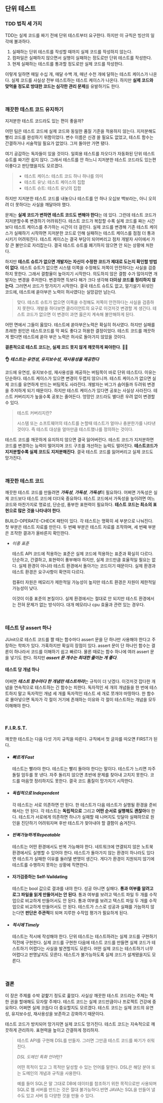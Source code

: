 ## 단위 테스트

### TDD 법칙 세 가지

TDD는 실제 코드를 짜기 전에 단위 테스트부터 요구한다. 하지만 이 규칙은 빙산의 일각에 불과하다.

1. 실패하는 단위 테스트를 작성할 때까지 실제 코드를 작성하지 않는다.
2. 컴파일은 실패하지 않으면서 실행이 실패하는 정도로만 단위 테스트를 작성한다.
3. 현제 실패하는 테스트를 통과할 정도로만 실제 코드를 작성한다.

이렇게 일하면 매일 수십 개, 매달 수백 개, 매년 수천 개에 달하는 테스트 케이스가 나온다. 실제 코드를 사실상 전부 테스트하는 테스트 케이스가 나온다. 하지만 **실제 코드와 맞먹을 정도로 방대한 코드는 심각한 관리 문제**를 유발하기도 한다.

<BR>

### 깨끗한 테스트 코드 유지하기

지저분한 테스트 코드라도 있는 편이 좋을까?

어떤 팀은 테스트 코드에 실제 코드와 동일한 품질 기준을 적용하지 않는다. 지저분해도 빨리 코드를 완성하기 위함이었다. 변수 이름은 신경 쓸 필요도 없었고, 테스트 함수는 간결하거나 서술적일 필요가 없었다. 그저 돌아만 가면 됐다.

여기 공감하는 독자들이 있을 것이다. 일회용 테스트를 자오다가 자동화된 단위 테스트 슈트를 짜기란 쉽지 않다. 그래서  테스트를 안 하느니 지저분한 테스트 코드라도 있는편이좋다고 판단했을지도 모르겠다. 

> - 테스트 케이스: 테스트 코드 하나 하나를 의미
> - 테스트 유닛: 테스트 케이스의 집합
> - 테스트 슈트: 테스트 유닛의 집합

하지만 지저분한 테스트 코드를 내놓으나 테스트를 안 하나 오십보 백보라는, 아니 오히려 더 못하다는 사실을 깨달아야 했다.

문제는 **실제 코드가 변하면 테스트 코드도 변해야 한다**는 데 있다. 그런데 테스트 코드가 지저분할수록 변경하기 어려워진다. 테스트 코드가 복잡할 수록 실제 코드를 짜는 시간보다 테스트 케이스를 추가하는 시간이 더 걸린다. 실제 코드를 변경해 기존 테스트 케이스가 실패하기 시작하면 지저분한 코드로 인해 실패하는 테스트 케이스를 점점 더 통과시키기 어려워진다. 테스트 케이스는 결국 부담이 되어버리고 점차 개발자 사이에서 가장 큰 불만으로 자리잡는다. 결국 테스트 슈트를 폐기하지 않으면 안 되는 상황에 처한다.

하지만 **테스트 슈트가 없으면 개발자는 자신이 수정한 코드가 제대로 도는지 확인할 방법이 없다**. 테스트 슈트가 없으면 시스템 이쪽을 수정해도 저쪽이 안전하다는 사실을 검증하지 못한다. 그래서 결함율이 높아지기 시작한다. 의도하지 않은 결함 수가 많아지면 개발자는 변경을 주저한다. 변경하면 득보다 해가 크다 생각해 **더이상 코드를 정리하지 않는다**. 그러면서 코드가 망가지기 시작한다. 결국 테스트 슈트도 없고, 얼기설기 뒤섞인 코드에, 테스트에 쏟아부은 노력이 허사였다는 실망감만 남는다.

> 맞다. 테스트 슈트가 없으면 이쪽을 수정해도 저쪽이 안전하다는 사실을 검증하지 못한다. 개발을 하다보면 클라이언트의 요구로 이것저것 변경할 게 생긴다. 테스트 코드가 없으면 이 변경이 과연 옳은지 계속해 불안해하게 된다.

어떤 면에서 그들이 옳았다. 테스트에 쏟아부은노력은 확실히 허사였다. 하지만 실패를 초래한 원인은 테스트코드를 막 짜도 좋다고 허용한 결정이었다. 테스트 코드를 깨끗하게 짰다면 테스트에 쏟아 부은 노력은 허사로 돌아가지 않았을 것이다. 

**결론적으로 테스트 코드는, 실제 코드 못지 않게 깨끗하게 짜야한다**. 🎈🎈

#### 👌 *테스트는 유연성, 유지보수성, 재사용성을 제공한다*

코드에 유연성, 유지보수성, 재사용성을 제공하는 버팀목이 바로 단위 테스트다. 이유는 단순하다. 테스트 케이스가 있으면 변경이 두렵지 않으니까. 테스트 케이스가 없으면 실제 코드를 유연하게 만드는 버팀목도 사라진다. 개발자는 버그가 숨어들까 두려워 변경을 주저하게 되기 때문이다. 하지만 테스트 케이스가 있다면 공포는 사실상 사라진다. 테스트 커버리지가 높을수록 공포는 줄어든다. 엉망인 코드라도 별다른 우려 없이 변경할 수 있다.

> 테스트 커버리지란?
>
> 시스템 또는 소프트웨어의 테스트를 논할때 테스트가 얼마나 충분한가를 나타낸것이다. 즉 테스트 대상을 얼마만큼 테스트했나를 정의하는 것이다.

테스트 코드를 깨끗하게 유지하지 않으면 결국 잃어버린다. 테스트 코드가 지저분하면 코드를 변경하는 능력이 떨어지며 코드 구조를 개선하는 능력도 떨어진다. **테스트코드가 지저분할수록 실제 코드도 지저분해진다**. 결국 테스트 코드를 잃어버리고 실제 코드도 망가진다.

<BR>

### 깨끗한 테스트 코드

깨끗한 테스트 코드를 만들려면 ***가독성***, ***가독성***, ***가독성***이 필요하다. 어쩌면 가독성은 실제 코드보다 테스트 코드에 더더욱 중요하다. 테스트 코드에서 가독성을 높이려면 여느 코드와 마찬가지로 명료성, 단순성, 풍부한 표현력이 필요하다. **테스트 코드는 최소의 표현으로 많은 것을 나타내야 한다**.

BUILD-OPERATE-CHECK 패턴이 있다. 각 테스트는 명확히 세 부분으로 나눠진다. 첫 부분은 테스트 자료를 만든다. 두 번째 부분은 테스트 자료를 조작하며, 세 번째 부분은 조작한 결과가 올바른지 확인한다.

- *이중 표준*

  테스트 API 코드에 적용하는 표준은 실제 코드에 적용하는 표준과 확실히 다르다. 단순하고, 간결하고, 표현력이 풍부해야 하지만, 실제 코드만큼 효율적일 필요는 없다. 실제 환경이 아니라 테스트 환경에서 돌아가는 코드이기 때문이다. 실제 환경과 테스트 환경은 요구사항이 확연히 다르다.

  컴퓨터 자원은 메모리가 제한적일 가능성이 높지만 테스트 환경은 자원이 제한적일 가능성이 낮다. 

  이것이 이중 표준의 본질이다. 실제 환경에서는 절대로 안 되지만 테스트 환경에서는 전혀 문제가 없는 방식이다. 대개 메모리나 cpu 효율과 관련 있는 경우다.

<br>

### 테스트 당 assert 하나

JUnit으로 테스트 코드를 짤 때는 함수마다 assert 문을 단 하나만 사용해야 한다고 주장하는 학파가 있다. 가혹하지만 확실히 장점이 있다. assert 문이 단 하나인 함수는 결론이 하나라서 코드를 이해하기 쉽고 빠르다. 물론 때로는 함수 하나에 여러 assert 문을 넣기도 한다. 하지만 ***assert 문 개수는 최대한 줄이는 게 좋다***.

#### 테스트 당 개념 하나

어쩌면 ***테스트 함수마다 한 개념만 테스트하라***는 규칙이 더 낫겠다. 이것저것 잡다한 개념을 연속적으로 테스트하는 긴 함수는 피한다. 독자적인 세 개의 개념들을 한 번에 테스트하지 말고 독자적인 개념 세 개를 독자적인 테스트 세 개로 쪼개야 마땅하다. 한 함수로 몰아넣으면 독자가 각 절이 거기에 존재하는 이유와 각 절이 테스트하는 개념을 모두 이해해야 한다.

<br>

### F.I.R.S.T.

깨끗한 테스트는 다음 다섯 가지 규칙을 따른다. 규칙에서 첫 글자를 따오면 FIRST가 된다.

- #### *빠르게 Fast*

  테스트는 빨라야 한다. 테스트는 빨리 돌아야 한다는 말이다. 테스트가 느리면 자주 돌릴 엄두를 못 낸다. 자주 돌리지 않으면 초반에 문제를 찾아내 고치지 못한다. 코드를 마음껏 정리하지도 못한다. 결국 코드 품질이 망가지기 시작한다.

- #### *독립적으로 Independent*

  각 테스트는 서로 의존하면 안 된다. 한 테스트가 다음 테스트가 실행될 환경을 준비해서는 안 된다. 각 테스트는 **독립적으로** 그리고 **어떤 순서로 실행해도 괜찮아**야 한다. 테스트가 서로에게 의존하면 하나가 실패할 때 나머지도 잇달아 실패하므로 원인을 진단하기 어려워지며 후반 테스트가 찾아내야 할 결함이 숨겨진다.

- #### *반복가능하게 Repeatable*

  테스트는 어떤 환경에서도 반복 가능해야 한다. 네트워크에 연결되지 않은 노트북 환경에서도 실행할 수 있어야 한다. 테스트가 돌아가지 않는 환경이 하나라도 있다면 테스트가 실패한 이유를 둘러댈 변명이 생긴다. 게다가 환경이 지원되지 않기에 테스트를 수행하지 못하는 상황에 직면한다.

- #### 자가검증하는 Self-Vaildating

  테스트는 bool 값으로 결과를 내야 한다. 성공 아니면 실패다. **통과 여부를 알려고 로그 파일을 읽게 만들어서는 안 된다**. 통과 여부를 보려고 텍스트 파일 두 개를 수작업으로 비교하게 만들어서도 안 된다. 통과 여부를 보려고 텍스트 파일 두 개를 수작업으로 비교하게 만들어서도 안 된다. 테스트가 스스로 성공과 실패를 가늠하지 않는다면 **판단은 주관적**이 되며 지루한 수작업 평가가 필요하게 된다.

- #### *적시에 Timely*

  테스트는 적시에 작성해야 한다. 단위 테스트는 테스트하려는 실제 코드를 구현하기 직전에 구현한다. 실제 코드를 구현한 다음에 테스트 코드를 만들면 실제 코드가 테스트하기 어렵다는 사실을 발견할지도 모른다. 어떤 실제 코드는 테스트하기 너무 어렵다고 판명날지도 모른다. 테스트가 불가능하도록 실제 코드가 설계됐을지도 모른다.

<br>

### 결론

이 장은 주제를 수박 겉핥기 정도로 훑었다. 사실상 깨끗한 테스트 코드라는 주제는 책 한 권을 할애해도 모자랄 주제다. 테스트 코드는 실제 코드만큼이나 프로젝트 건강에 중요하다. 어쩌면 실제 코듭다 더 중요할지도 모르겠다. 테스트 코드는 실제 코드의 유연성, 유지보수성, 재사용성을 보존하고 강화하기 때문이다. 

테스트 코드가 방치되어 망가지면 실제 코드도 망가진다. 테스트 코드는 지속적으로 깨끗하게 관리하자. 표현력을 높이고 간결하게 정리하자. 

> 테스트 API를 구현해 DSL를 만들자. 그러면 그만큼 테스트 코드를 짜기가 쉬워진다.
>
> *DSL 도메인 특화 언어*란?
>
> 어떤 목적이 있고 그 목적만 달성할 수 있는 언어를 말한다. DSL은 해당 분야 또는 도메인의 개념과 규칙을 사용한다.
>
> 예를 들어 SQL은 말 그대로 DB에 데이터를 참조하기 위한 목적으로만 사용되며 SQL로 웹 서버를 만드는 것은 절대 불가능하다.반면 JAVA는 SQL을 만들어 낼 수도 있고 서버 등 다양한 것을 만들 수 있다. 